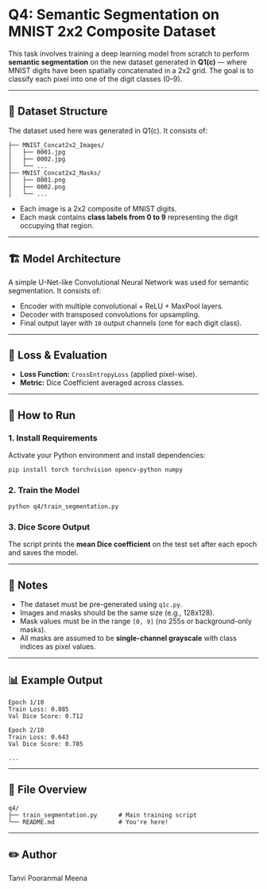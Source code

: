 # Q4: Semantic Segmentation on MNIST 2x2 Composite Dataset

This task involves training a deep learning model from scratch to perform **semantic segmentation** on the new dataset generated in **Q1(c)** — where MNIST digits have been spatially concatenated in a 2x2 grid. The goal is to classify each pixel into one of the digit classes (0–9).

---

## 📁 Dataset Structure

The dataset used here was generated in Q1(c). It consists of:

```
├── MNIST_Concat2x2_Images/
│   ├── 0001.jpg
│   ├── 0002.jpg
│   └── ...
├── MNIST_Concat2x2_Masks/
│   ├── 0001.png
│   ├── 0002.png
│   └── ...
```

- Each image is a 2x2 composite of MNIST digits.
- Each mask contains **class labels from 0 to 9** representing the digit occupying that region.

---

## 🏗️ Model Architecture

A simple U-Net-like Convolutional Neural Network was used for semantic segmentation. It consists of:

- Encoder with multiple convolutional + ReLU + MaxPool layers.
- Decoder with transposed convolutions for upsampling.
- Final output layer with `10` output channels (one for each digit class).

---

## 🧪 Loss & Evaluation

- **Loss Function:** `CrossEntropyLoss` (applied pixel-wise).
- **Metric:** Dice Coefficient averaged across classes.

---

## 🚀 How to Run

### 1. Install Requirements

Activate your Python environment and install dependencies:

```bash
pip install torch torchvision opencv-python numpy
```

### 2. Train the Model

```bash
python q4/train_segmentation.py
```

### 3. Dice Score Output

The script prints the **mean Dice coefficient** on the test set after each epoch and saves the model.

---

## 📝 Notes

- The dataset must be pre-generated using `q1c.py`.
- Images and masks should be the same size (e.g., 128x128).
- Mask values must be in the range `[0, 9]` (no 255s or background-only masks).
- All masks are assumed to be **single-channel grayscale** with class indices as pixel values.

---

## 📊 Example Output

```
Epoch 1/10
Train Loss: 0.885
Val Dice Score: 0.712

Epoch 2/10
Train Loss: 0.643
Val Dice Score: 0.785

...
```

---

## 📂 File Overview

```
q4/
├── train_segmentation.py      # Main training script
└── README.md                  # You're here!
```

---

## ✏️ Author

Tanvi Pooranmal Meena